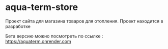 # aqua-term-store
Проект сайта для магазина товаров для отопления.
Проект находится в разработке

Бета версию можно посмотреть по ссылке :
https://aquaterm.onrender.com



